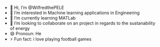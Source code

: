 - 👋 Hi, I’m @WilfredthePELE
- 👀 I’m interested in Machine learning applications in Engineering
- 🌱 I’m currently learning MATLab
- 💞️ I’m looking to collaborate on an project in regards to the sustanability of energy
- 😄 Pronoun: He
- ⚡ Fun fact: i love playing football games

<!---
WilfredthePELE/WilfredthePELE is a ✨ special ✨ repository because its `README.md` (this file) appears on your GitHub profile.
You can click the Preview link to take a look at your changes.
--->
